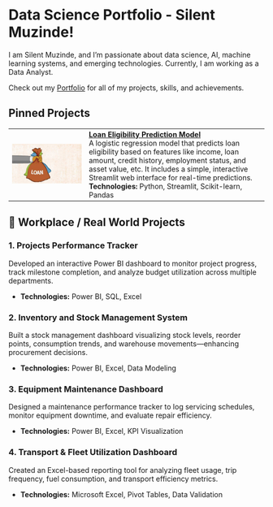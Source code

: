 # Data Science Portfolio - Silent Muzinde!

I am Silent Muzinde, and I’m passionate about data science, AI, machine learning systems, and emerging technologies. Currently, I am working as a Data Analyst.

Check out my [Portfolio](https://github.com/silentmuzinde/Data-Science-Portfolio) for all of my projects, skills, and achievements.

## Pinned Projects
<table> 
  <tr> <td width="30%"> <img src="assets/loan_img.jpg" width="100%"> </td> <td> <a href="https://github.com/silentmuzinde/Data-Science-Portfolio/tree/main/ML_Projects/Loan_Eligibility_Model"><strong>Loan Eligibility Prediction Model</strong></a>
    <br> A logistic regression model that predicts loan eligibility based on features like income, loan amount, credit history, employment status, and asset value, etc. It includes a simple, interactive Streamlit web interface for real-time predictions.
    <br><strong>Technologies:</strong> Python, Streamlit, Scikit-learn, Pandas </td> </tr> </table> 
    
## 💼 Workplace / Real World Projects

### 1. **Projects Performance Tracker**
Developed an interactive Power BI dashboard to monitor project progress, track milestone completion, and analyze budget utilization across multiple departments.
- **Technologies:** Power BI, SQL, Excel

### 2. **Inventory and Stock Management System**
Built a stock management dashboard visualizing stock levels, reorder points, consumption trends, and warehouse movements—enhancing procurement decisions.
- **Technologies:** Power BI, Excel, Data Modeling

### 3. **Equipment Maintenance Dashboard**
Designed a maintenance performance tracker to log servicing schedules, monitor equipment downtime, and evaluate repair efficiency.
- **Technologies:** Power BI, Excel, KPI Visualization

### 4. **Transport & Fleet Utilization Dashboard**
Created an Excel-based reporting tool for analyzing fleet usage, trip frequency, fuel consumption, and transport efficiency metrics.
- **Technologies:** Microsoft Excel, Pivot Tables, Data Validation

